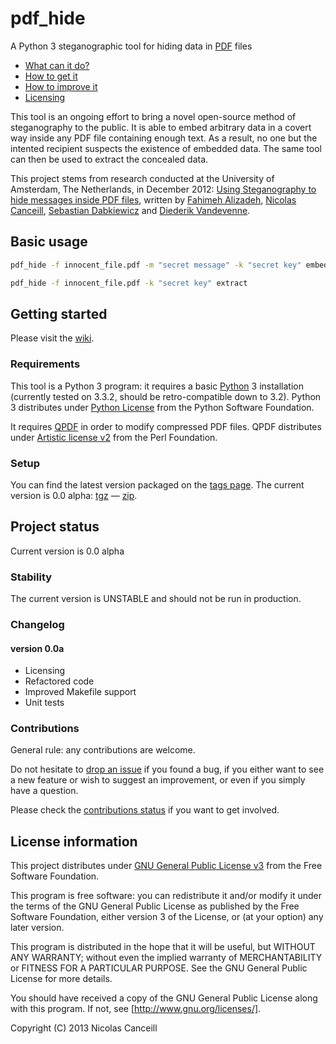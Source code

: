 # pdf_hide

A Python 3 steganographic tool for hiding data in [PDF](https://www.adobe.com/devnet/acrobat/pdfs/PDF32000_2008.pdf) files

* [What can it do?](#basic-usage)
* [How to get it](#getting-started)
* [How to improve it](#project-status)
* [Licensing](#license-information)

This tool is an ongoing effort to bring a novel open-source method of steganography to the public. It is able to embed arbitrary data in a covert way inside any PDF file containing enough text. As a result, no one but the intented recipient suspects the existence of embedded data. The same tool can then be used to extract the concealed data.

This project stems from research conducted at the University of Amsterdam, The Netherlands, in December 2012: [Using Steganography to hide messages inside PDF files](https://www.os3.nl/_media/2012-2013/courses/ssn/using_steganography_to_hide_messages_inside_pdf_files.pdf), written by [Fahimeh Alizadeh](mailto:Fahimeh.Alizadeh@os3.nl), [Nicolas Canceill](mailto:Nicolas.Canceill@os3.nl), [Sebastian Dabkiewicz](mailto:Sebastian.Dabkiewicz@os3.nl) and [Diederik Vandevenne](mailto:Diederik.Vandevenne@os3.nl).

## Basic usage

````bash
pdf_hide -f innocent_file.pdf -m "secret message" -k "secret key" embed
````

````bash
pdf_hide -f innocent_file.pdf -k "secret key" extract
````

## Getting started

Please visit the [wiki](../../wiki).

### Requirements

This tool is a Python 3 program: it requires a basic [Python](http://www.python.org) 3 installation (currently tested on 3.3.2, should be retro-compatible down to 3.2). Python 3 distributes under [Python License](http://docs.python.org/3/license.html) from the Python Software Foundation.

It requires [QPDF](http://qpdf.sourceforge.net) in order to modify compressed PDF files. QPDF distributes under [Artistic license v2](http://opensource.org/licenses/artistic-license-2.0.php) from the Perl Foundation.

### Setup

You can find the latest version packaged on the [tags page](../../tags). The current version is 0.0 alpha: [tgz](../../archive/v0.0a.tar.gz) — [zip](../../archive/v0.0a.zip).

## Project status

Current version is 0.0 alpha

### Stability

The current version is UNSTABLE and should not be run in production.

### Changelog

#### version 0.0a

* Licensing
* Refactored code
* Improved Makefile support
* Unit tests

### Contributions

General rule: any contributions are welcome.

Do not hesitate to [drop an issue](../../issues/new) if you found a bug, if you either want to see a new feature or wish to suggest an improvement, or even if you simply have a question.

Please check the [contributions status](../../wiki/contribute#status) if you want to get involved.

## License information

This project distributes under [GNU General Public License v3](LICENSE.md) from the Free Software Foundation.

This program is free software: you can redistribute it and/or modify it under the terms of the GNU General Public License as published by the Free Software Foundation, either version 3 of the License, or (at your option) any later version.

This program is distributed in the hope that it will be useful, but WITHOUT ANY WARRANTY; without even the implied warranty of MERCHANTABILITY or FITNESS FOR A PARTICULAR PURPOSE.  See the GNU General Public License for more details.

You should have received a copy of the GNU General Public License along with this program.  If not, see [http://www.gnu.org/licenses/].

Copyright (C) 2013 Nicolas Canceill
